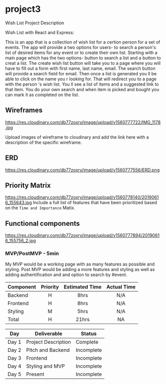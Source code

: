 # project3
Wish List
Project Description


Wish List with React and Express:


This is an app that is a collection of wish list for a certion person for a set of events.
The app will provide a two options for users- to search a person's list of desired items for any event or to create their own list. Starting with a main page which has the two options- button to search a list and a button to creat a list. The create wish list button will take you to a page where you will have to fill out a form with first name, last name, email. The search button will provide a search field for email. Then once a list is generated you ll be able to click on the name you r looking for. That will redirect you to a page with the person 's wish list. You ll see a list of items and a suggested link to that item.   You do your own search and when item is picked and bought you can mark it as completed on the list.


## Wireframes
https://res.cloudinary.com/db77zoxry/image/upload/v1560777722/IMG_1178.jpg

Upload images of wireframe to cloudinary and add the link here with a description of the specific wireframe.

## ERD
https://res.cloudinary.com/db77zoxry/image/upload/v1560777556/ERD.png

## Priority Matrix
https://res.cloudinary.com/db77zoxry/image/upload/v1560778140/20190616_155643.jpg
Include a full list of features that have been prioritized based on the `Time and Importance` Matix. 

## Functional components 

https://res.cloudinary.com/db77zoxry/image/upload/v1560777894/20190616_155756_2.jpg

### MVP/PostMVP - 5min


My MVP would be a working page with as many features as possible and styling.
Post MVP would be adding a more features and styling as well as adding authentification and and option to search by #event.

| Component | Priority | Estimated Time | Actual Time |
| --- | :---: |  :---: | :---: |
| Backend | H | 8hrs| N/A |
| Frontend| H | 8hrs| N/A |
| Styling| M | 5hrs| N/A |
| Total | H | 21hrs| NA |


|  Day | Deliverable | Status
|---|---| ---|
|Day 1| Project Description | Complete
|Day 2| Pitch and Backend| Incomplete
|Day 3| Frontend | Incomplete
|Day 4| Styling and MVP| Incomplete
|Day 5| Present  | Incomplete
